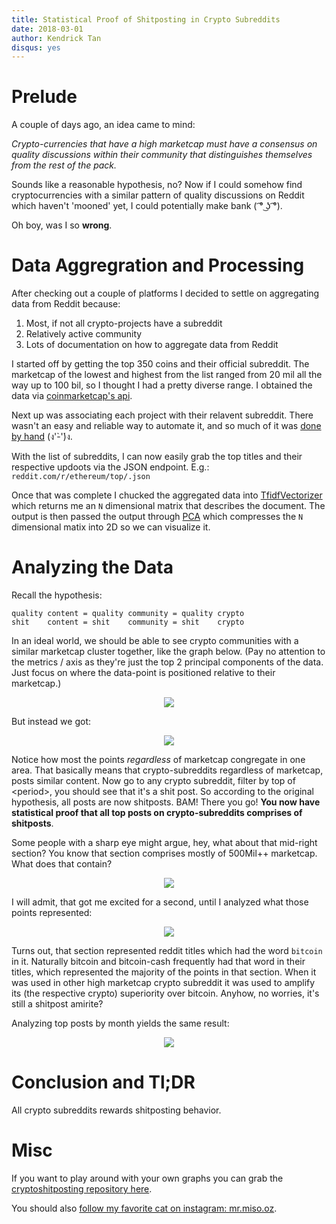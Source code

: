 ```yaml
---
title: Statistical Proof of Shitposting in Crypto Subreddits
date: 2018-03-01
author: Kendrick Tan
disqus: yes
---
```



# Prelude

A couple of days ago, an idea came to mind:

_Crypto-currencies that have a high marketcap must have a consensus on quality discussions within their community that distinguishes themselves from the rest of the pack._

Sounds like a reasonable hypothesis, no? Now if I could somehow find cryptocurrencies with a similar pattern of quality discussions on Reddit which haven't 'mooned' yet, I could potentially make bank ( ͡° ͜ʖ ͡°).

Oh boy, was I so __wrong__.

# Data Aggregration and Processing

After checking out a couple of platforms I decided to settle on aggregating data from Reddit because:

1. Most, if not all crypto-projects have a subreddit
2. Relatively active community
3. Lots of documentation on how to aggregate data from Reddit


I started off by getting the top 350 coins and their official subreddit. The marketcap of the lowest and highest from the list ranged from 20 mil all the way up to 100 bil, so I thought I had a pretty diverse range. I obtained the data via [coinmarketcap's api](https://api.coinmarketcap.com/v1/ticker/?limit=350).

Next up was associating each project with their relavent subreddit. There wasn't an easy and reliable way to automate it, and so much of it was [done by hand](https://github.com/kendricktan/cryptoshitposting/blob/master/data/subreddits.json) (ง'̀-'́)ง.

With the list of subreddits, I can now easily grab the top titles and their respective updoots via the JSON endpoint. E.g.: `reddit.com/r/ethereum/top/.json`

Once that was complete I chucked the aggregated data into [TfidfVectorizer](http://scikit-learn.org/stable/modules/generated/sklearn.feature_extraction.text.TfidfVectorizer.html) which returns me an `N` dimensional matrix that describes the document. The output is then passed the output through [PCA](http://scikit-learn.org/stable/modules/generated/sklearn.decomposition.PCA.html) which compresses the `N` dimensional matix into 2D so we can visualize it.

# Analyzing the Data

Recall the hypothesis:

```
quality content = quality community = quality crypto
shit    content = shit    community = shit    crypto
```

In an ideal world, we should be able to see crypto communities with a similar marketcap cluster together, like the graph below. (Pay no attention to the metrics / axis as they're just the top 2 principal components of the data. Just focus on where the data-point is positioned relative to their marketcap.)

<center><img src='//i.imgur.com/s6VwjYV.png'/></center>

But instead we got:

<center><img src='//i.imgur.com/IjWOGCs.png'></center>

Notice how most the points _regardless_ of marketcap congregate in one area. That basically means that crypto-subreddits regardless of marketcap, posts similar content. Now go to any crypto subreddit, filter by top of &lt;period&gt;, you should see that it's a shit post. So according to the original hypothesis, all posts are now shitposts. BAM! There you go! __You now have statistical proof that all top posts on crypto-subreddits comprises of shitposts__.

Some people with a sharp eye might argue, hey, what about that mid-right section? You know that section comprises mostly of 500Mil++ marketcap. What does that contain?

<center><img src='//i.imgur.com/Mvtxkd6.png'></center>

I will admit, that got me excited for a second, until I analyzed what those points represented:

<center><img src='//i.imgur.com/1B344iz.png'></center>

Turns out, that section represented reddit titles which had the word `bitcoin` in it. Naturally bitcoin and bitcoin-cash frequently had that word in their titles, which represented the majority of the points in that section. When it was used in other high marketcap crypto subreddit it was used to amplify its (the respective crypto) superiority over bitcoin. Anyhow, no worries, it's still a shitpost amirite?

Analyzing top posts by month yields the same result:

<center><img src='//i.imgur.com/vKaFfMU.png'></center>

# Conclusion and Tl;DR

All crypto subreddits rewards shitposting behavior.

# Misc

If you want to play around with your own graphs you can grab the [cryptoshitposting repository here](https://github.com/kendricktan/cryptoshitposting).

You should also [follow my favorite cat on instagram: mr.miso.oz](https://www.instagram.com/mr.miso.oz/).
